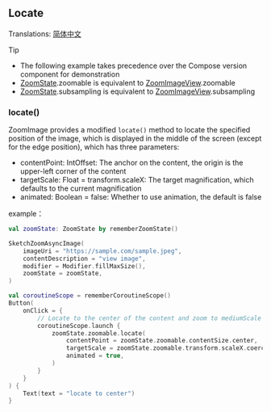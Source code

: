 ## Locate

Translations: [简体中文](locate.zh.md)

> [!TIP]
> * The following example takes precedence over the Compose version component for demonstration
> * [ZoomState].zoomable is equivalent to [ZoomImageView].zoomable
> * [ZoomState].subsampling is equivalent to [ZoomImageView].subsampling

### locate()

ZoomImage provides a modified `locate()` method to locate the specified position of the image,
which is displayed in the middle of the screen (except for the edge position), which has three
parameters:

* contentPoint: IntOffset: The anchor on the content, the origin is the upper-left corner of the
  content
* targetScale: Float = transform.scaleX: The target magnification, which defaults to the current
  magnification
* animated: Boolean = false: Whether to use animation, the default is false

example：

```kotlin
val zoomState: ZoomState by rememberZoomState()

SketchZoomAsyncImage(
    imageUri = "https://sample.com/sample.jpeg",
    contentDescription = "view image",
    modifier = Modifier.fillMaxSize(),
    zoomState = zoomState,
)

val coroutineScope = rememberCoroutineScope()
Button(
    onClick = {
        // Locate to the center of the content and zoom to mediumScale if the current zoom factor is less than MediumScale
        coroutineScope.launch {
            zoomState.zoomable.locate(
                contentPoint = zoomState.zoomable.contentSize.center,
                targetScale = zoomState.zoomable.transform.scaleX.coerceAtLeast(zoomState.zoomable.mediumScale),
                animated = true,
            )
        }
    }
) {
    Text(text = "locate to center")
}
```

[ZoomImageView]: ../zoomimage-view/src/main/kotlin/com/github/panpf/zoomimage/ZoomImageView.kt

[ZoomImage]: ../zoomimage-compose/src/commonMain/kotlin/com/github/panpf/zoomimage/ZoomImage.kt

[ZoomState]: ../zoomimage-compose/src/commonMain/kotlin/com/github/panpf/zoomimage/compose/ZoomState.kt